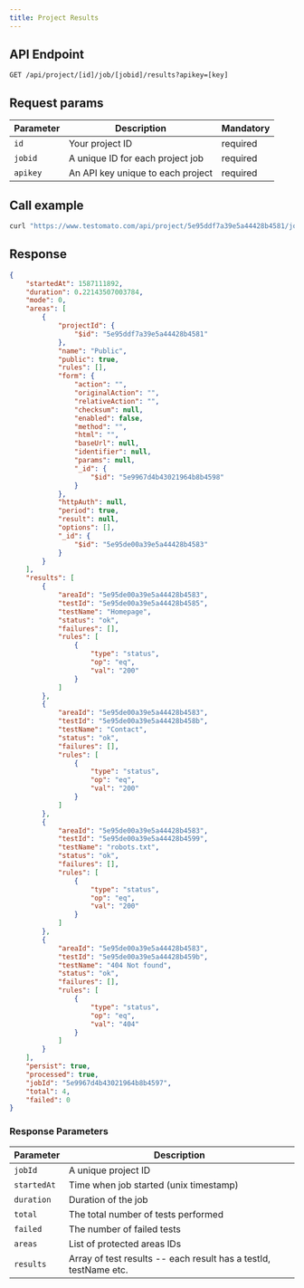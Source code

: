 ```yaml
---
title: Project Results
---
```



## API Endpoint

```text
GET /api/project/[id]/job/[jobid]/results?apikey=[key]
```

## Request params

| Parameter | Description | Mandatory |
| --------- | ------------ | -------- |
| `id`      | Your project ID | required |
| `jobid`   | A unique ID for each project job  | required |
| `apikey`  | An API key unique to each project | required |


## Call example

```bash title="Example CURL call"
curl "https://www.testomato.com/api/project/5e95ddf7a39e5a44428b4581/job/5e996714a39e5a31428b45b7/results?apikey=4PJAOwTK"
```

## Response

```json title="Example JSON response"
{
	"startedAt": 1587111892,
	"duration": 0.22143507003784,
	"mode": 0,
	"areas": [
		{
			"projectId": {
				"$id": "5e95ddf7a39e5a44428b4581"
			},
			"name": "Public",
			"public": true,
			"rules": [],
			"form": {
				"action": "",
				"originalAction": "",
				"relativeAction": "",
				"checksum": null,
				"enabled": false,
				"method": "",
				"html": "",
				"baseUrl": null,
				"identifier": null,
				"params": null,
				"_id": {
					"$id": "5e9967d4b43021964b8b4598"
				}
			},
			"httpAuth": null,
			"period": true,
			"result": null,
			"options": [],
			"_id": {
				"$id": "5e95de00a39e5a44428b4583"
			}
		}
	],
	"results": [
		{
			"areaId": "5e95de00a39e5a44428b4583",
			"testId": "5e95de00a39e5a44428b4585",
			"testName": "Homepage",
			"status": "ok",
			"failures": [],
			"rules": [
				{
					"type": "status",
					"op": "eq",
					"val": "200"
				}
			]
		},
		{
			"areaId": "5e95de00a39e5a44428b4583",
			"testId": "5e95de00a39e5a44428b458b",
			"testName": "Contact",
			"status": "ok",
			"failures": [],
			"rules": [
				{
					"type": "status",
					"op": "eq",
					"val": "200"
				}
			]
		},
		{
			"areaId": "5e95de00a39e5a44428b4583",
			"testId": "5e95de00a39e5a44428b4599",
			"testName": "robots.txt",
			"status": "ok",
			"failures": [],
			"rules": [
				{
					"type": "status",
					"op": "eq",
					"val": "200"
				}
			]
		},
		{
			"areaId": "5e95de00a39e5a44428b4583",
			"testId": "5e95de00a39e5a44428b459b",
			"testName": "404 Not found",
			"status": "ok",
			"failures": [],
			"rules": [
				{
					"type": "status",
					"op": "eq",
					"val": "404"
				}
			]
		}
	],
	"persist": true,
	"processed": true,
	"jobId": "5e9967d4b43021964b8b4597",
	"total": 4,
	"failed": 0
}
```


### Response Parameters

| Parameter   | Description                                         |
| ----------- | --------------------------------------------------- |
| `jobId`     | A unique project ID                                 |
| `startedAt`  | Time when job started (unix timestamp)  |
| `duration`   | Duration of the job  |
| `total`      | The total number of tests performed  |
| `failed`     | The number of failed tests  |
| `areas`      | List of protected areas IDs  |
| `results`    | Array of test results -- each result has a testId, testName etc.  |
